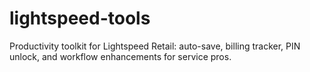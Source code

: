 # lightspeed-tools
Productivity toolkit for Lightspeed Retail: auto-save, billing tracker, PIN unlock, and workflow enhancements for service pros.
